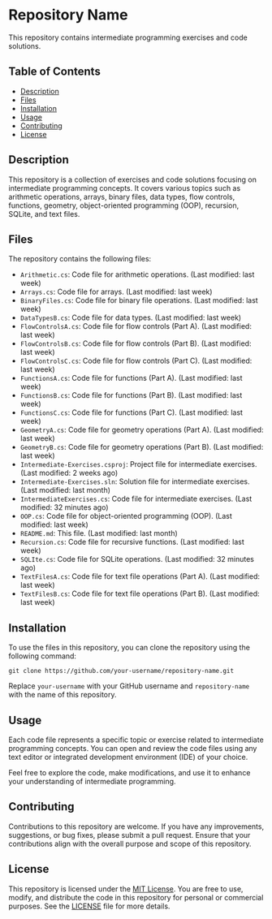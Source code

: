 # Repository Name

This repository contains intermediate programming exercises and code solutions.

## Table of Contents

- [Description](#description)
- [Files](#files)
- [Installation](#installation)
- [Usage](#usage)
- [Contributing](#contributing)
- [License](#license)

## Description

This repository is a collection of exercises and code solutions focusing on intermediate programming concepts. It covers various topics such as arithmetic operations, arrays, binary files, data types, flow controls, functions, geometry, object-oriented programming (OOP), recursion, SQLite, and text files.

## Files

The repository contains the following files:

- `Arithmetic.cs`: Code file for arithmetic operations. (Last modified: last week)
- `Arrays.cs`: Code file for arrays. (Last modified: last week)
- `BinaryFiles.cs`: Code file for binary file operations. (Last modified: last week)
- `DataTypesB.cs`: Code file for data types. (Last modified: last week)
- `FlowControlsA.cs`: Code file for flow controls (Part A). (Last modified: last week)
- `FlowControlsB.cs`: Code file for flow controls (Part B). (Last modified: last week)
- `FlowControlsC.cs`: Code file for flow controls (Part C). (Last modified: last week)
- `FunctionsA.cs`: Code file for functions (Part A). (Last modified: last week)
- `FunctionsB.cs`: Code file for functions (Part B). (Last modified: last week)
- `FunctionsC.cs`: Code file for functions (Part C). (Last modified: last week)
- `GeometryA.cs`: Code file for geometry operations (Part A). (Last modified: last week)
- `GeometryB.cs`: Code file for geometry operations (Part B). (Last modified: last week)
- `Intermediate-Exercises.csproj`: Project file for intermediate exercises. (Last modified: 2 weeks ago)
- `Intermediate-Exercises.sln`: Solution file for intermediate exercises. (Last modified: last month)
- `IntermediateExercises.cs`: Code file for intermediate exercises. (Last modified: 32 minutes ago)
- `OOP.cs`: Code file for object-oriented programming (OOP). (Last modified: last week)
- `README.md`: This file. (Last modified: last month)
- `Recursion.cs`: Code file for recursive functions. (Last modified: last week)
- `SQLIte.cs`: Code file for SQLite operations. (Last modified: 32 minutes ago)
- `TextFilesA.cs`: Code file for text file operations (Part A). (Last modified: last week)
- `TextFilesB.cs`: Code file for text file operations (Part B). (Last modified: last week)

## Installation

To use the files in this repository, you can clone the repository using the following command:

```
git clone https://github.com/your-username/repository-name.git
```

Replace `your-username` with your GitHub username and `repository-name` with the name of this repository.

## Usage

Each code file represents a specific topic or exercise related to intermediate programming concepts. You can open and review the code files using any text editor or integrated development environment (IDE) of your choice.

Feel free to explore the code, make modifications, and use it to enhance your understanding of intermediate programming.

## Contributing

Contributions to this repository are welcome. If you have any improvements, suggestions, or bug fixes, please submit a pull request. Ensure that your contributions align with the overall purpose and scope of this repository.

## License

This repository is licensed under the [MIT License](LICENSE). You are free to use, modify, and distribute the code in this repository for personal or commercial purposes. See the [LICENSE](LICENSE) file for more details.
